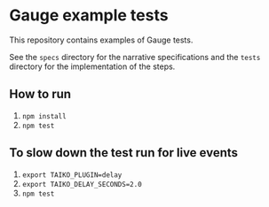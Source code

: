 # Gauge example tests

This repository contains examples of Gauge tests.

See the `specs` directory for the narrative specifications and the `tests`
directory for the implementation of the steps.

## How to run
1. `npm install`
2. `npm test`

## To slow down the test run for live events

1. `export TAIKO_PLUGIN=delay`
2. `export TAIKO_DELAY_SECONDS=2.0`
3. `npm test`
